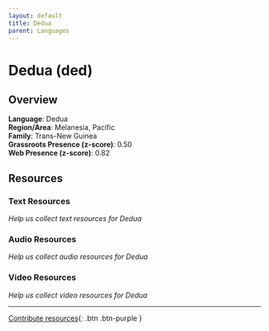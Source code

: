 ```yaml
---
layout: default
title: Dedua
parent: Languages
---
```


# Dedua (ded)

## Overview

**Language**: Dedua  
**Region/Area**: Melanesia, Pacific  
**Family**: Trans-New Guinea  
**Grassroots Presence (z-score)**: 0.50  
**Web Presence (z-score)**: 0.82  

## Resources

### Text Resources
*Help us collect text resources for Dedua*

### Audio Resources
*Help us collect audio resources for Dedua*

### Video Resources
*Help us collect video resources for Dedua*

---

[Contribute resources](https://forms.office.com/e/1SfLJx3u1r){: .btn .btn-purple }
